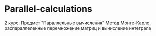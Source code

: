 # Parallel-calculations
2 курс. Предмет "Параллельные вычисления"
Метод Монте-Карло, распараллеленные перемножение матриц и вычисление интеграла
